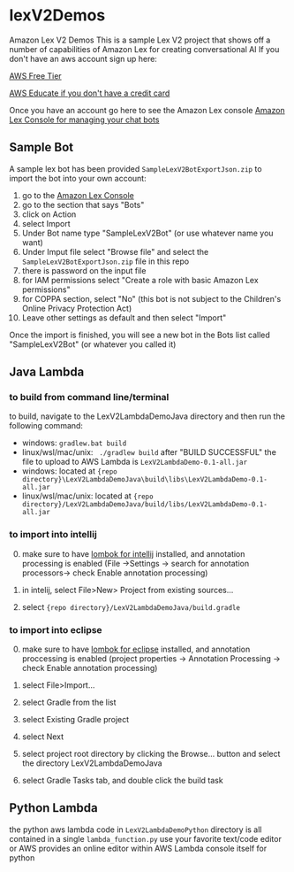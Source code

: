 # lexV2Demos
Amazon Lex V2 Demos
This is a sample Lex V2 project that shows off a number of capabilities of Amazon Lex for creating conversational AI
If you don't have an aws account sign up here:

[AWS Free Tier](https://aws.amazon.com/free/)

[AWS Educate if you don't have a credit card](https://www.awseducate.com/Registration)

Once you have an account go here to see the Amazon Lex console
[Amazon Lex Console for managing your chat bots](https://console.aws.amazon.com/lexv2/home?region=us-east-1#bots)

## Sample Bot
A sample lex bot has been provided
```SampleLexV2BotExportJson.zip```
to import the bot into your own account:
1. go to the [Amazon Lex Console](https://console.aws.amazon.com/lexv2/home?region=us-east-1#bots)
2. go to the section that says "Bots"
3. click on Action
4. select Import
5. Under Bot name type "SampleLexV2Bot" (or use whatever name you want)
6. Under Imput file select "Browse file" and select the ```SampleLexV2BotExportJson.zip``` file in this repo
7. there is password on the input file
8. for IAM permissions select "Create a role with basic Amazon Lex permissions"
9. for COPPA section, select "No" (this bot is not subject to the Children's Online Privacy Protection Act)
10. Leave other settings as default and then select "Import"

Once the import is finished, you will see a new bot in the Bots list called "SampleLexV2Bot" (or whatever you called it)

## Java Lambda
### to build from command line/terminal
to build, navigate to the LexV2LambdaDemoJava directory and then run the following command:
  - windows: ```gradlew.bat build```
  - linux/wsl/mac/unix: ``` ./gradlew build```
after "BUILD SUCCESSFUL" the file to upload to AWS Lambda is ```LexV2LambdaDemo-0.1-all.jar```
  - windows: located at ```{repo directory}\LexV2LambdaDemoJava\build\libs\LexV2LambdaDemo-0.1-all.jar```
  - linux/wsl/mac/unix: located at ```{repo directory}/LexV2LambdaDemoJava/build/libs/LexV2LambdaDemo-0.1-all.jar```

### to import into intellij
0. make sure to have [lombok for intellij](https://projectlombok.org/setup/intellij) installed, and annotation processing is enabled (File ->Settings -> search for annotation processors-> check Enable annotation processing)

1. in intelij, select File>New> Project from existing sources...
2. select ```{repo directory}/LexV2LambdaDemoJava/build.gradle```
### to import into eclipse
0. make sure to have [lombok for eclipse](https://projectlombok.org/setup/eclipse) installed, and annotation proccessing is enabled (project properties -> Annotation Processing -> check Enable annotation processing)

1. select File>Import...
2. select Gradle from the list
3. select Existing Gradle project
4. select Next
6. select project root directory by clicking the Browse... button and select the directory LexV2LambdaDemoJava
7. select Gradle Tasks tab, and double click the build task



## Python Lambda
the python aws lambda code in ```LexV2LambdaDemoPython``` directory is all contained in a single ```lambda_function.py``` use your favorite text/code editor or AWS provides an online editor within AWS Lambda console itself for python



